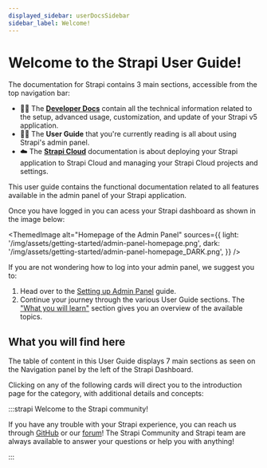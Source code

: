 ```yaml
---
displayed_sidebar: userDocsSidebar
sidebar_label: Welcome!
---
```


# Welcome to the Strapi User Guide!

<SubtleCallout title="Developer Docs, User Guide, and Strapi Cloud documentation" emoji="📍">

The documentation for Strapi contains 3 main sections, accessible from the top navigation bar:

- 🧑‍💻 The **[Developer Docs](/dev-docs/intro)** contain all the technical information related to the setup, advanced usage, customization, and update of your Strapi v5 application.
- 🧑‍🏫 The **User Guide** that you're currently reading is all about using Strapi's admin panel.
- ☁️ The **[Strapi Cloud](/cloud/intro)** documentation is about deploying your Strapi application to Strapi Cloud and managing your Strapi Cloud projects and settings.

</SubtleCallout>

This user guide contains the functional documentation related to all features available in the admin panel of your Strapi application.

Once you have logged in you can acess your Strapi dashboard as shown in the image below:

<ThemedImage
alt="Homepage of the Admin Panel"
sources={{
    light: '/img/assets/getting-started/admin-panel-homepage.png',
    dark: '/img/assets/getting-started/admin-panel-homepage_DARK.png',
  }}
/>

If you are not wondering how to log into your admin panel, we suggest you to:

1. Head over to the [Setting up Admin Panel](/user-docs/getting-started/setting-up-admin) guide.
2. Continue your journey through the various User Guide sections. The ["What you will learn"](#what-you-will-find-here) section gives you an overview of the available topics.

## What you will find here

The table of content in this User Guide displays 7 main sections as seen on the Navigation panel by the left of the Strapi Dashboard.

Clicking on any of the following cards will direct you to the introduction page for the category, with additional details and concepts:

<CustomDocCardsWrapper>
  <CustomDocCard emoji="📝" title="Content Manager" description="Create, Manage and Publish Content Types" link="/user-docs/content-manager" />
  <CustomDocCard emoji="📚" title="Content Type Builder" description="Create, Manage and Publish Content Types" link="/user-docs/content-type-builder" />
  <CustomDocCard emoji="🗃️" title="Media Library" description="Stores all media files like images and videos" link="/user-docs/media-library" />
  <CustomDocCard emoji="📅" title="Releases" description="Discover new features" link="/user-docs/releases/introduction" />
  <CustomDocCard emoji="🔐" title="Users, Roles & Permission" description="Define what each user can do" />
  <CustomDocCard emoji="🔗" title="Plugins" description="Gives you access to a Variety plugins" link="user-docs/plugins" />
  <CustomDocCard emoji="⚙️" title="General Settings" description="All you need to set up" link="user-docs/settings/configuring-users-permissions-plugin-settings" />
</CustomDocCardsWrapper>

:::strapi Welcome to the Strapi community!

If you have any trouble with your Strapi experience, you can reach us through [GitHub](https://github.com/strapi/) or our [forum](https://forum.strapi.io/)! The Strapi Community and Strapi team are always available to answer your questions or help you with anything!

:::
